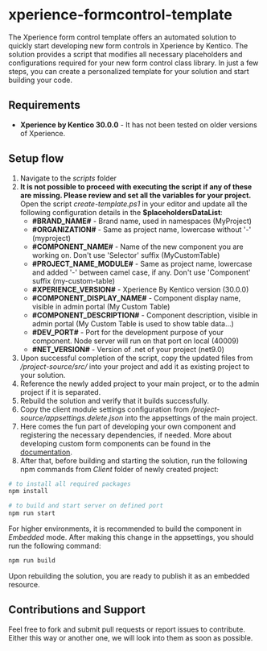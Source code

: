# xperience-formcontrol-template
The Xperience form control template offers an automated solution to quickly start developing new form controls in Xperience by Kentico. The solution provides a script that modifies all necessary placeholders and configurations required for your new form control class library. In just a few steps, you can create a personalized template for your solution and start building your code.

## Requirements
* **Xperience by Kentico 30.0.0** - It has not been tested on older versions of Xperience.

## Setup flow
1. Navigate to the _scripts_ folder
1. **It is not possible to proceed with executing the script if any of these are missing. Please review and set all the variables for your project.** Open the script _create-template.ps1_ in your editor and update all the following configuration details in the **$placeholdersDataList**:
    * **#BRAND_NAME#** - Brand name, used in namespaces (MyProject)
    * **#ORGANIZATION#** - Same as project name, lowercase without '-' (myproject)
    * **#COMPONENT_NAME#** - Name of the new component you are working on. Don't use 'Selector' suffix (MyCustomTable)
    * **#PROJECT_NAME_MODULE#** - Same as project name, lowercase and added '-' between camel case, if any. Don't use 'Component' suffix (my-custom-table)
    * **#XPERIENCE_VERSION#** - Xperience By Kentico version (30.0.0)
    * **#COMPONENT_DISPLAY_NAME#** - Component display name, visible in admin portal (My Custom Table)
    * **#COMPONENT_DESCRIPTION#** - Component description, visible in admin portal (My Custom Table is used to show table data...)
    * **#DEV_PORT#** - Port for the development purpose of your component. Node server will run on that port on local (40009)
    * **#NET_VERSION#** - Version of .net of your project (net9.0)
1. Upon successful completion of the script, copy the updated files from _/project-source/src/_ into your project and add it as existing project to your solution.
1. Reference the newly added project to your main project, or to the admin project if it is separated.
1. Rebuild the solution and verify that it builds successfully.
1. Copy the client module settings configuration from _/project-source/appsettings.delete.json_ into the appsettings of the main project. 
1. Here comes the fun part of developing your own component and registering the necessary dependencies, if needed. More about developing custom form components can be found in the [documentation](https://docs.kentico.com/developers-and-admins/customization/extend-the-administration-interface/ui-form-components).
1. After that, before building and starting the solution, run the following npm commands from _Client_ folder of newly created project:
```bash
# to install all required packages
npm install 

# to build and start server on defined port
npm run start
```

For higher environments, it is recommended to build the component in _Embedded_ mode. After making this change in the appsettings, you should run the following command:
```bash
npm run build 
```

Upon rebuilding the solution, you are ready to publish it as an embedded resource.


## Contributions and Support
Feel free to fork and submit pull requests or report issues to contribute. Either this way or another one, we will look into them as soon as possible. 